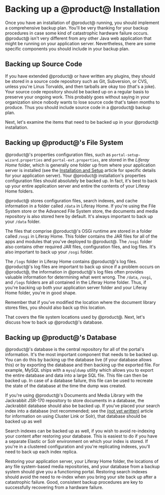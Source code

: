 # Backing up a @product@ Installation [](id=backing-up-a-liferay-installation)

Once you have an installation of @product@ running, you should implement a
comprehensive backup plan. You'll be very thanking for your backup procedures
in case some kind of catastrophic hardware failure occurs. @product@ isn't very
different from any other Java web application that might be running on your
application server. Nevertheless, there are some specific components you should
include in your backup plan.

## Backing up Source Code [](id=backing-up-source-code)

If you have extended @product@ or have written any plugins, they should be
stored in a source code repository such as Git, Subversion, or CVS, unless
you're Linus Torvalds, and then tarballs are okay too (that's a joke). Your
source code repository should be backed up on a regular basis to preserve your
ongoing work. This probably goes without saying in your organization since
nobody wants to lose source code that's taken months to produce. Thus you should
include source code in a @product@ backup plan.

Next, let's examine the items that need to be backed up in your @product@
installation.

## Backing up @product@'s File System [](id=backing-up-liferays-file-system)

@product@'s properties configuration files, such as `portal-setup-
wizard.properties` and `portal-ext.properties`, are stored in the *Liferay Home*
folder, which is generally one folder up from where your application server is
installed (see the [Installation and Setup](/discover/deployment/-/knowledge_base/7-0/installing-liferay-portal)
article for specific details for your application server). Your @product@
installation's properties configuration files should absolutely be backed up. In
fact, it's best to back up your entire application server and entire the
contents of your Liferay Home folders.

@product@ stores configuration files, search indexes, and cache information in a
folder called `/data` in Liferay Home. If you're using the File System store or
the Advanced File System store, the documents and media repository is also
stored here by default. It's always important to back up your `/data` folder.

The files that comprise @product@'s OSGi runtime are stored in a folder called
`/osgi` in Liferay Home. This folder contains the JAR files for all of the apps
and modules that you've deployed to @product@. The `/osgi` folder also contains
other required JAR files, configuration files, and log files. It's also
important to back up your `/osgi` folder.

The `/logs` folder in Liferay Home contains @product@'s log files. @product@'s log
files are important to back up since if a problem occurs on @product@, the
information in @product@'s log files often provides valuable information for
determining what went wrong. The `/data`, `/osgi`, and `/logs` folders are all
contained in the Liferay Home folder. Thus, if you're backing up both your
application server folder and your Liferay Home folder, you're in good shape.

Remember that if you've modified the location where the document library stores
files, you should also back up this location.

That covers the file system locations used by @product@. Next, let's discuss how
to back up @product@'s database.

## Backing up @product@'s Database [](id=backing-up-liferays-database)

@product@'s database is the central repository for all of the portal's
information. It's the most important component that needs to be backed up. You
can do this by backing up the database live (if your database allows this) or
by exporting the database and then backing up the exported file. For example,
MySQL ships with a `mysqldump` utility which allows you to export the entire
database and data into a large SQL file. This file can then be backed up. In
case of a database failure, this file can be used to recreate the state of the
database at the time the dump was created.

If you're using @product@'s Documents and Media Library with the Jackrabbit
JSR-170 repository to store documents in a database, the Jackrabbit database
should also be backed up. If you've placed your search index into a database
(not recommended; see the [(not yet written)]() article for information on
using Cluster Link or Solr), that database should be backed up as well

Search indexes can be backed up as well, if you wish to avoid re-indexing your
content after restoring your database. This is easiest to do if you have
a separate Elastic or Solr environment on which your index is stored. If you're in a
clustered configuration and you're replicating indexes, you'll need to back up
each index replica.

Restoring your application server, your Liferay Home folder, the locations of
any file system-based media repositories, and your database from a backup system
should give you a functioning portal. Restoring search indexes should avoid the
need to re-index when you bring your site back up after a catastrophic failure.
Good, consistent backup procedures are key to successfully recovering from a
hardware failure.
